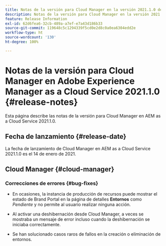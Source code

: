 ```yaml
---
title: Notas de la versión para Cloud Manager en la versión 2021.1.0 de AEM as a Cloud Service
description: Notas de la versión para Cloud Manager en la versión 2021.1.0 de AEM as a Cloud Service
feature: Release Information
exl-id: 62d6fea6-32cb-489a-a7ef-e7a43d186b33
source-git-commit: 119648c5c1294339f5cd0e2d8c0a0ea6304edd2e
workflow-type: ht
source-wordcount: '130'
ht-degree: 100%

---
```


# Notas de la versión para Cloud Manager en Adobe Experience Manager as a Cloud Service 2021.1.0 {#release-notes}

Esta página describe las notas de la versión para Cloud Manager en AEM as a Cloud Service 2021.1.0.

## Fecha de lanzamiento {#release-date}

La fecha de lanzamiento de Cloud Manager en AEM as a Cloud Service 2021.1.0 es el 14 de enero de 2021.

## Cloud Manager {#cloud-manager}

### Correcciones de errores  {#bug-fixes}

* En ocasiones, la instancia de producción de recursos puede mostrar el estado de Brand Portal en la página de detalles **Entornos** como *Pendiente* y no permite al usuario realizar ninguna acción.

* Al activar una deshibernación desde Cloud Manager, a veces se mostraba un mensaje de error incluso cuando la deshibernación se iniciaba correctamente.

* Se han solucionado casos raros de fallos en la creación o eliminación de entornos.
